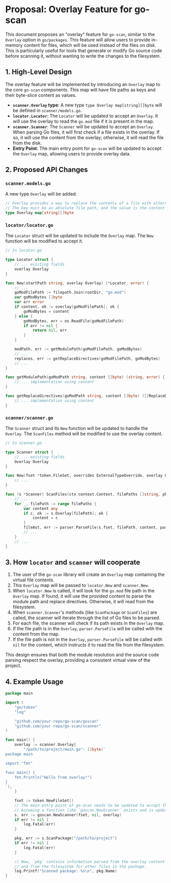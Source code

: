 # Proposal: Overlay Feature for go-scan

This document proposes an "overlay" feature for `go-scan`, similar to the `Overlay` option in `go/packages`. This feature will allow users to provide in-memory content for files, which will be used instead of the files on disk. This is particularly useful for tools that generate or modify Go source code before scanning it, without wanting to write the changes to the filesystem.

## 1. High-Level Design

The overlay feature will be implemented by introducing an `Overlay` map to the core `go-scan` components. This map will have file paths as keys and their byte-slice content as values.

-   **`scanner.Overlay` type**: A new type `type Overlay map[string][]byte` will be defined in `scanner/models.go`.
-   **`locator.Locator`**: The `Locator` will be updated to accept an `Overlay`. It will use the overlay to read the `go.mod` file if it is present in the map.
-   **`scanner.Scanner`**: The `Scanner` will be updated to accept an `Overlay`. When parsing Go files, it will first check if a file exists in the overlay. If so, it will use the content from the overlay; otherwise, it will read the file from the disk.
-   **Entry Point**: The main entry point for `go-scan` will be updated to accept the `Overlay` map, allowing users to provide overlay data.

## 2. Proposed API Changes

### `scanner.models.go`

A new type `Overlay` will be added:

```go
// Overlay provides a way to replace the contents of a file with alternative content.
// The key must be an absolute file path, and the value is the content to use instead.
type Overlay map[string][]byte
```

### `locator/locator.go`

The `Locator` struct will be updated to include the `Overlay` map. The `New` function will be modified to accept it.

```go
// In locator.go

type Locator struct {
    // ... existing fields
    overlay Overlay
}

func New(startPath string, overlay Overlay) (*Locator, error) {
    // ...
    goModFilePath := filepath.Join(rootDir, "go.mod")
    var goModBytes []byte
    var err error
    if content, ok := overlay[goModFilePath]; ok {
        goModBytes = content
    } else {
        goModBytes, err = os.ReadFile(goModFilePath)
        if err != nil {
            return nil, err
        }
    }

    modPath, err := getModulePath(goModFilePath, goModBytes)
    // ...
    replaces, err := getReplaceDirectives(goModFilePath, goModBytes)
    // ...
}

func getModulePath(goModPath string, content []byte) (string, error) {
    // ... implementation using content
}

func getReplaceDirectives(goModPath string, content []byte) ([]ReplaceDirective, error) {
    // ... implementation using content
}
```

### `scanner/scanner.go`

The `Scanner` struct and its `New` function will be updated to handle the `Overlay`. The `ScanFiles` method will be modified to use the overlay content.

```go
// In scanner.go

type Scanner struct {
    // ... existing fields
    Overlay Overlay
}

func New(fset *token.FileSet, overrides ExternalTypeOverride, overlay Overlay) (*Scanner, error) {
    // ...
}

func (s *Scanner) ScanFiles(ctx context.Context, filePaths []string, pkgDirPath string, resolver PackageResolver) (*PackageInfo, error) {
    // ...
    for _, filePath := range filePaths {
        var content any
        if c, ok := s.Overlay[filePath]; ok {
            content = c
        }
        fileAst, err := parser.ParseFile(s.fset, filePath, content, parser.ParseComments)
        // ...
    }
    // ...
}
```

## 3. How `locator` and `scanner` will cooperate

1.  The user of the `go-scan` library will create an `Overlay` map containing the virtual file contents.
2.  This `Overlay` map will be passed to `locator.New` and `scanner.New`.
3.  When `locator.New` is called, it will look for the `go.mod` file path in the `Overlay` map. If found, it will use the provided content to parse the module path and replace directives. Otherwise, it will read from the filesystem.
4.  When `scanner.Scanner`'s methods (like `ScanPackage` or `ScanFiles`) are called, the scanner will iterate through the list of Go files to be parsed.
5.  For each file, the scanner will check if its path exists in the `Overlay` map.
6.  If the file path is in the `Overlay`, `parser.ParseFile` will be called with the content from the map.
7.  If the file path is not in the `Overlay`, `parser.ParseFile` will be called with `nil` for the content, which instructs it to read the file from the filesystem.

This design ensures that both the module resolution and the source code parsing respect the overlay, providing a consistent virtual view of the project.

## 4. Example Usage

```go
package main

import (
    "go/token"
    "log"

    "github.com/your-repo/go-scan/goscan"
    "github.com/your-repo/go-scan/scanner"
)

func main() {
    overlay := scanner.Overlay{
        "/path/to/project/main.go": []byte(`
package main

import "fmt"

func main() {
    fmt.Println("Hello from overlay!")
}
`),
    }

    fset := token.NewFileSet()
    // The main entry point of go-scan needs to be updated to accept the overlay.
    // Assuming a function like `goscan.NewScanner` exists and is updated.
    s, err := goscan.NewScanner(fset, nil, overlay)
    if err != nil {
        log.Fatal(err)
    }

    pkg, err := s.ScanPackage("/path/to/project")
    if err != nil {
        log.Fatal(err)
    }

    // Now, `pkg` contains information parsed from the overlay content for main.go
    // and from the filesystem for other files in the package.
    log.Printf("Scanned package: %s\n", pkg.Name)
}
```
